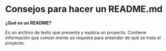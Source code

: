 # Consejos para hacer un README.md

**¿Qué es un README?**

Es un archivo de texto que presenta y explica un proyecto. Contiene información que común mente se requiere para
entender de qué se trata el proyecto.
